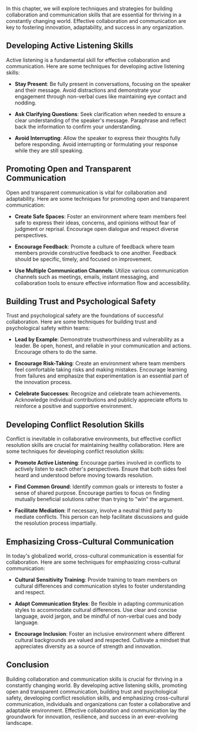
In this chapter, we will explore techniques and strategies for building collaboration and communication skills that are essential for thriving in a constantly changing world. Effective collaboration and communication are key to fostering innovation, adaptability, and success in any organization.

**Developing Active Listening Skills**
--------------------------------------

Active listening is a fundamental skill for effective collaboration and communication. Here are some techniques for developing active listening skills:

* **Stay Present**: Be fully present in conversations, focusing on the speaker and their message. Avoid distractions and demonstrate your engagement through non-verbal cues like maintaining eye contact and nodding.

* **Ask Clarifying Questions**: Seek clarification when needed to ensure a clear understanding of the speaker's message. Paraphrase and reflect back the information to confirm your understanding.

* **Avoid Interrupting**: Allow the speaker to express their thoughts fully before responding. Avoid interrupting or formulating your response while they are still speaking.

**Promoting Open and Transparent Communication**
------------------------------------------------

Open and transparent communication is vital for collaboration and adaptability. Here are some techniques for promoting open and transparent communication:

* **Create Safe Spaces**: Foster an environment where team members feel safe to express their ideas, concerns, and opinions without fear of judgment or reprisal. Encourage open dialogue and respect diverse perspectives.

* **Encourage Feedback**: Promote a culture of feedback where team members provide constructive feedback to one another. Feedback should be specific, timely, and focused on improvement.

* **Use Multiple Communication Channels**: Utilize various communication channels such as meetings, emails, instant messaging, and collaboration tools to ensure effective information flow and accessibility.

**Building Trust and Psychological Safety**
-------------------------------------------

Trust and psychological safety are the foundations of successful collaboration. Here are some techniques for building trust and psychological safety within teams:

* **Lead by Example**: Demonstrate trustworthiness and vulnerability as a leader. Be open, honest, and reliable in your communication and actions. Encourage others to do the same.

* **Encourage Risk-Taking**: Create an environment where team members feel comfortable taking risks and making mistakes. Encourage learning from failures and emphasize that experimentation is an essential part of the innovation process.

* **Celebrate Successes**: Recognize and celebrate team achievements. Acknowledge individual contributions and publicly appreciate efforts to reinforce a positive and supportive environment.

**Developing Conflict Resolution Skills**
-----------------------------------------

Conflict is inevitable in collaborative environments, but effective conflict resolution skills are crucial for maintaining healthy collaboration. Here are some techniques for developing conflict resolution skills:

* **Promote Active Listening**: Encourage parties involved in conflicts to actively listen to each other's perspectives. Ensure that both sides feel heard and understood before moving towards resolution.

* **Find Common Ground**: Identify common goals or interests to foster a sense of shared purpose. Encourage parties to focus on finding mutually beneficial solutions rather than trying to "win" the argument.

* **Facilitate Mediation**: If necessary, involve a neutral third party to mediate conflicts. This person can help facilitate discussions and guide the resolution process impartially.

**Emphasizing Cross-Cultural Communication**
--------------------------------------------

In today's globalized world, cross-cultural communication is essential for collaboration. Here are some techniques for emphasizing cross-cultural communication:

* **Cultural Sensitivity Training**: Provide training to team members on cultural differences and communication styles to foster understanding and respect.

* **Adapt Communication Styles**: Be flexible in adapting communication styles to accommodate cultural differences. Use clear and concise language, avoid jargon, and be mindful of non-verbal cues and body language.

* **Encourage Inclusion**: Foster an inclusive environment where different cultural backgrounds are valued and respected. Cultivate a mindset that appreciates diversity as a source of strength and innovation.

**Conclusion**
--------------

Building collaboration and communication skills is crucial for thriving in a constantly changing world. By developing active listening skills, promoting open and transparent communication, building trust and psychological safety, developing conflict resolution skills, and emphasizing cross-cultural communication, individuals and organizations can foster a collaborative and adaptable environment. Effective collaboration and communication lay the groundwork for innovation, resilience, and success in an ever-evolving landscape.
